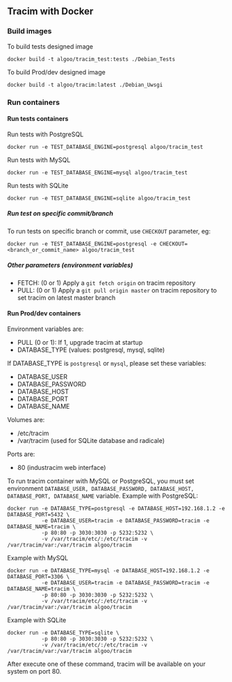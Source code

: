 ## Tracim with Docker

### Build images

To build tests designed image

    docker build -t algoo/tracim_test:tests ./Debian_Tests

To build Prod/dev designed image

    docker build -t algoo/tracim:latest ./Debian_Uwsgi

### Run containers

#### Run tests containers

Run tests with PostgreSQL

    docker run -e TEST_DATABASE_ENGINE=postgresql algoo/tracim_test

Run tests with MySQL

    docker run -e TEST_DATABASE_ENGINE=mysql algoo/tracim_test

Run tests with SQLite

    docker run -e TEST_DATABASE_ENGINE=sqlite algoo/tracim_test

##### Run test on specific commit/branch

To run tests on specific branch or commit, use ``CHECKOUT`` parameter, eg:

    docker run -e TEST_DATABASE_ENGINE=postgresql -e CHECKOUT=<branch_or_commit_name> algoo/tracim_test

##### Other parameters (environment variables)

* FETCH: (0 or 1) Apply a ``git fetch origin`` on tracim repository
* PULL: (0 or 1) Apply a ``git pull origin master`` on tracim repository to set tracim on latest master branch

#### Run Prod/dev containers

Environment variables are:

* PULL (0 or 1): If 1, upgrade tracim at startup
* DATABASE_TYPE (values: postgresql, mysql, sqlite)

If DATABASE_TYPE is `postgresql` or `mysql`, please set these variables:

* DATABASE_USER
* DATABASE_PASSWORD
* DATABASE_HOST
* DATABASE_PORT
* DATABASE_NAME

Volumes are:

* /etc/tracim
* /var/tracim (used for SQLite database and radicale)

Ports are:

* 80 (industracim web interface)

To run tracim container with MySQL or PostgreSQL, you must set environment ``DATABASE_USER, DATABASE_PASSWORD, DATABASE_HOST, DATABASE_PORT, DATABASE_NAME`` variable.
Example with PostgreSQL:

    docker run -e DATABASE_TYPE=postgresql -e DATABASE_HOST=192.168.1.2 -e DATABASE_PORT=5432 \
               -e DATABASE_USER=tracim -e DATABASE_PASSWORD=tracim -e DATABASE_NAME=tracim \
               -p 80:80 -p 3030:3030 -p 5232:5232 \
               -v /var/tracim/etc/:/etc/tracim -v /var/tracim/var:/var/tracim algoo/tracim

Example with MySQL

    docker run -e DATABASE_TYPE=mysql -e DATABASE_HOST=192.168.1.2 -e DATABASE_PORT=3306 \
               -e DATABASE_USER=tracim -e DATABASE_PASSWORD=tracim -e DATABASE_NAME=tracim \
               -p 80:80 -p 3030:3030 -p 5232:5232 \
               -v /var/tracim/etc/:/etc/tracim -v /var/tracim/var:/var/tracim algoo/tracim

Example with SQLite

    docker run -e DATABASE_TYPE=sqlite \
               -p 80:80 -p 3030:3030 -p 5232:5232 \
               -v /var/tracim/etc/:/etc/tracim -v /var/tracim/var:/var/tracim algoo/tracim

After execute one of these command, tracim will be available on your system on port 80.
